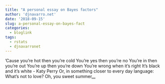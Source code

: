 ```yaml
---
title: "A personal essay on Bayes factors"
author: 'djnavarro.net'
date: '2018-09-15'
slug: a-personal-essay-on-bayes-fact
categories:
  - bloglink
tags:
  - rstats
  - djnavarronet
---
```


’Cause you’re hot then you’re cold You’re yes then you’re no You’re in then you’re out You’re up then you’re down You’re wrong when it’s right It’s black and it’s white - Katy Perry Or, in something closer to every day language: What’s not to love? Oh, you sweet summer[... <i class="fas fa-external-link-alt"></i>](https://djnavarro.net/post/2018-09-15-open-closed/)

